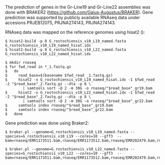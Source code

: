 The prediction of genes in the Gr-Line19 and Gr-Line22 assemblies was done with BRAKER2 (https://github.com/Gaius-Augustus/BRAKER). Gene prediction was supported by publicly available RNAseq data under accesions PRJEB12075, PRJNA274143, PRJNA274143.

RNAseq data was mapped on the reference genomes using hisat2 ():

```
$ hisat2-build -p 8 G_rostochiensis_v10_L19_named.fasta G_rostochiensis_v10_L19_named_hisat.idx
$ hisat2-build -p 8 G_rostochiensis_v10_L22_named.fasta G_rostochiensis_v10_L22_named_hisat.idx

$ mkdir rnaseq
$ for fwd_read in *_1.fastq.gz
$   do
$     read_base=$(basename $fwd_read _1.fastq.gz)
$     hisat2 -x G_rostochiensis_v10_L19_named_hisat.idx -1 $fwd_read -2 "$read_base"_2.fastq.gz --dta -p 8 \
        | samtools sort -@ 2 -m 30G -o rnaseq/"$read_base"_gr19.bam
$     hisat2 -x G_rostochiensis_v10_L22_named_hisat.idx -1 $fwd_read -2 "$read_base"_2.fastq.gz --dta -p 8 \
        | samtools sort -@ 2 -m 30G -o rnaseq/"$read_base"_gr22.bam
$     samtools index rnaseq/"$read_base"_gr19.bam         
$     samtools index rnaseq/"$read_base"_gr22.bam         
$   done
```

Gene prediction was done using Braker2:

```
$ braker.pl --genome=G_rostochiensis_v10_L19_named.fasta --species=G_rostochiensis_v10_L19 --cores=10 --gff3  --bam=rnaseq/ERR1173511.bam,rnaseq/ERR1173512.bam,rnaseq/ERR202479.bam,rnaseq/ERR202487.bam,rnaseq/PRJNA274143.bam,rnaseq/SRR1873812.bam,rnaseq/SRR1873813.bam,rnaseq/SRR1873814.bam,rnaseq/SRR1873815.bam,rnaseq/SRR1873816.bam,rnaseq/SRR1873817.bam,rnaseq/SRR1873818.bam,rnaseq/SRR1873819.bam,rnaseq/SRR1873820.bam,rnaseq/SRR1873821.bam,rnaseq/SRR1873822.bam,rnaseq/SRR1873823.bam,rnaseq/SRR1873824.bam,rnaseq/SRR1873825.bam,rnaseq/SRR1873826.bam,rnaseq/SRR1873827.bam,rnaseq/SRR1873828.bam,rnaseq/SRR1873829.bam,rnaseq/SRR7167828.bam,rnaseq/SRR7167829.bam 

$ braker.pl --genome=G_rostochiensis_v10_L22_named.fasta --species=G_rostochiensis_v10_L22 --cores=10 --gff3  --bam=rnaseq/ERR1173511.bam,rnaseq/ERR1173512.bam,rnaseq/ERR202479.bam,rnaseq/ERR202487.bam,rnaseq/PRJNA274143.bam,rnaseq/SRR1873812.bam,rnaseq/SRR1873813.bam,rnaseq/SRR1873814.bam,rnaseq/SRR1873815.bam,rnaseq/SRR1873816.bam,rnaseq/SRR1873817.bam,rnaseq/SRR1873818.bam,rnaseq/SRR1873819.bam,rnaseq/SRR1873820.bam,rnaseq/SRR1873821.bam,rnaseq/SRR1873822.bam,rnaseq/SRR1873823.bam,rnaseq/SRR1873824.bam,rnaseq/SRR1873825.bam,rnaseq/SRR1873826.bam,rnaseq/SRR1873827.bam,rnaseq/SRR1873828.bam,rnaseq/SRR1873829.bam,rnaseq/SRR7167828.bam,rnaseq/SRR7167829.bam 
```
